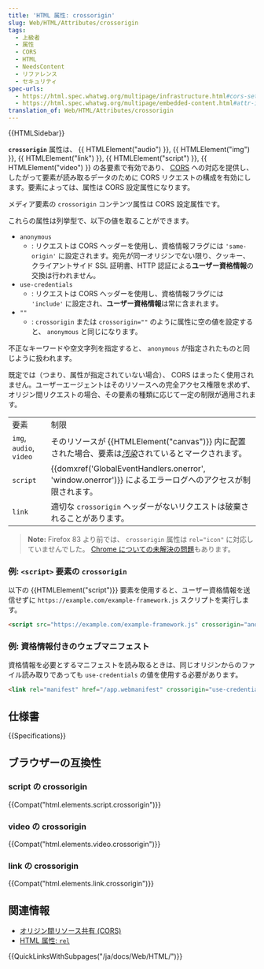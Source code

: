 ```yaml
---
title: 'HTML 属性: crossorigin'
slug: Web/HTML/Attributes/crossorigin
tags:
  - 上級者
  - 属性
  - CORS
  - HTML
  - NeedsContent
  - リファレンス
  - セキュリティ
spec-urls:
  - https://html.spec.whatwg.org/multipage/infrastructure.html#cors-settings-attributes
  - https://html.spec.whatwg.org/multipage/embedded-content.html#attr-img-crossorigin
translation_of: Web/HTML/Attributes/crossorigin
---
```

{{HTMLSidebar}}

**`crossorigin`** 属性は、 {{ HTMLElement("audio") }}, {{ HTMLElement("img") }}, {{ HTMLElement("link") }}, {{ HTMLElement("script") }}, {{ HTMLElement("video") }} の各要素で有効であり、 [CORS](/ja/docs/Web/HTTP/CORS) への対応を提供し、したがって要素が読み取るデータのために CORS リクエストの構成を有効にします。要素によっては、属性は CORS 設定属性になります。

メディア要素の `crossorigin` コンテンツ属性は CORS 設定属性です。

これらの属性は列挙型で、以下の値を取ることができます。

- `anonymous`
  - : リクエストは CORS ヘッダーを使用し、資格情報フラグには `'same-origin'` に設定されます。宛先が同一オリジンでない限り、クッキー、クライアントサイド SSL 証明書、HTTP 認証による**ユーザー資格情報**の交換は行われません。
- `use-credentials`
  - : リクエストは CORS ヘッダーを使用し、資格情報フラグには `'include'` に設定され、**ユーザー資格情報**は常に含まれます。
- `""`
  - : `crossorigin` または `crossorigin=""` のように属性に空の値を設定すると、 `anonymous` と同じになります。

不正なキーワードや空文字列を指定すると、 `anonymous` が指定されたものと同じように扱われます。

既定では（つまり、属性が指定されていない場合）、 CORS はまったく使用されません。ユーザーエージェントはそのリソースへの完全アクセス権限を求めず、オリジン間リクエストの場合、その要素の種類に応じて一定の制限が適用されます。

<table class="no-markdown">
  <tbody>
    <tr>
      <td class="header">要素</td>
      <td class="header">制限</td>
    </tr>
    <tr>
      <td><code>img</code>, <code>audio</code>, <code>video</code></td>
      <td>
        そのリソースが {{HTMLElement("canvas")}} 内に配置された場合、要素は<a href="/ja/docs/Web/HTML/CORS_enabled_image#security_and_tainted_canvases"><em>汚染</em></a>されているとマークされます。
      </td>
    </tr>
    <tr>
      <td><code>script</code></td>
      <td>
        {{domxref('GlobalEventHandlers.onerror', 'window.onerror')}} によるエラーログへのアクセスが制限されます。
      </td>
    </tr>
    <tr>
      <td><code>link</code></td>
      <td>
        適切な <code>crossorigin</code> ヘッダーがないリクエストは破棄されることがあります。
      </td>
    </tr>
  </tbody>
</table>

> **Note:** Firefox 83 より前では、 `crossorigin` 属性は `rel="icon"` に対応していませんでした。 [Chrome についての未解決の問題](https://bugs.chromium.org/p/chromium/issues/detail?id=1121645)もあります。

### 例: `<script>` 要素の `crossorigin`

以下の {{HTMLElement("script")}} 要素を使用すると、ユーザー資格情報を送信せずに `https://example.com/example-framework.js` スクリプトを実行します。

```html
<script src="https://example.com/example-framework.js" crossorigin="anonymous"></script>
```

### 例: 資格情報付きのウェブマニフェスト

資格情報を必要とするマニフェストを読み取るときは、同じオリジンからのファイル読み取りであっても `use-credentials` の値を使用する必要があります。

```html
<link rel="manifest" href="/app.webmanifest" crossorigin="use-credentials">
```

## 仕様書

{{Specifications}}

## ブラウザーの互換性

### script の crossorigin

{{Compat("html.elements.script.crossorigin")}}

### video の crossorigin

{{Compat("html.elements.video.crossorigin")}}

### link の crossorigin

{{Compat("html.elements.link.crossorigin")}}

## 関連情報

- [オリジン間リソース共有 (CORS)](/ja/docs/Web/HTTP/CORS)
- [HTML 属性: `rel`](/ja/docs/Web/HTML/Attributes/rel)

{{QuickLinksWithSubpages("/ja/docs/Web/HTML/")}}
